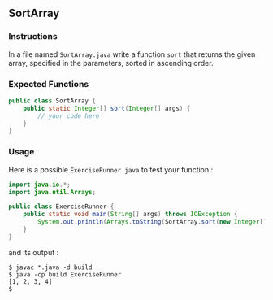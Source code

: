 ## SortArray

### Instructions

In a file named `SortArray.java` write a function `sort` that returns the given array, specified in the parameters, sorted in ascending order.

### Expected Functions

```java
public class SortArray {
    public static Integer[] sort(Integer[] args) {
        // your code here
    }
}
```

### Usage

Here is a possible `ExerciseRunner.java` to test your function :

```java
import java.io.*;
import java.util.Arrays;

public class ExerciseRunner {
    public static void main(String[] args) throws IOException {
        System.out.println(Arrays.toString(SortArray.sort(new Integer[]{4, 2, 1, 3})));
    }
}
```

and its output :

```shell
$ javac *.java -d build
$ java -cp build ExerciseRunner
[1, 2, 3, 4]
$
```
